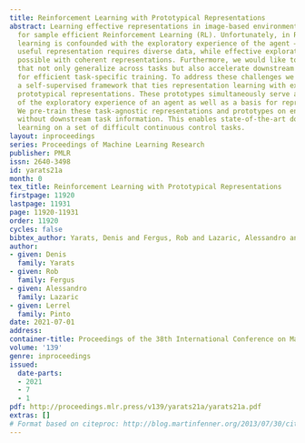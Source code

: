 ```yaml
---
title: Reinforcement Learning with Prototypical Representations
abstract: Learning effective representations in image-based environments is crucial
  for sample efficient Reinforcement Learning (RL). Unfortunately, in RL, representation
  learning is confounded with the exploratory experience of the agent – learning a
  useful representation requires diverse data, while effective exploration is only
  possible with coherent representations. Furthermore, we would like to learn representations
  that not only generalize across tasks but also accelerate downstream exploration
  for efficient task-specific training. To address these challenges we propose Proto-RL,
  a self-supervised framework that ties representation learning with exploration through
  prototypical representations. These prototypes simultaneously serve as a summarization
  of the exploratory experience of an agent as well as a basis for representing observations.
  We pre-train these task-agnostic representations and prototypes on environments
  without downstream task information. This enables state-of-the-art downstream policy
  learning on a set of difficult continuous control tasks.
layout: inproceedings
series: Proceedings of Machine Learning Research
publisher: PMLR
issn: 2640-3498
id: yarats21a
month: 0
tex_title: Reinforcement Learning with Prototypical Representations
firstpage: 11920
lastpage: 11931
page: 11920-11931
order: 11920
cycles: false
bibtex_author: Yarats, Denis and Fergus, Rob and Lazaric, Alessandro and Pinto, Lerrel
author:
- given: Denis
  family: Yarats
- given: Rob
  family: Fergus
- given: Alessandro
  family: Lazaric
- given: Lerrel
  family: Pinto
date: 2021-07-01
address:
container-title: Proceedings of the 38th International Conference on Machine Learning
volume: '139'
genre: inproceedings
issued:
  date-parts:
  - 2021
  - 7
  - 1
pdf: http://proceedings.mlr.press/v139/yarats21a/yarats21a.pdf
extras: []
# Format based on citeproc: http://blog.martinfenner.org/2013/07/30/citeproc-yaml-for-bibliographies/
---
```

